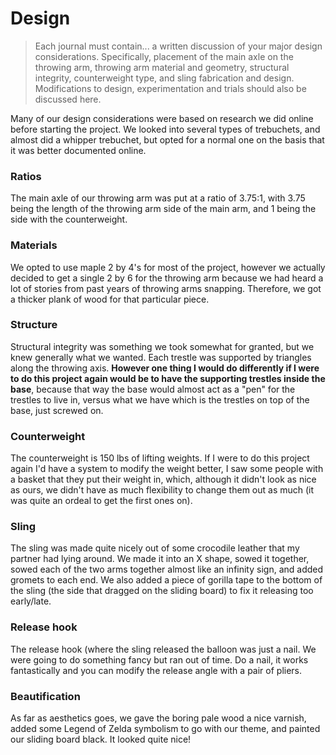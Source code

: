 # Design

> Each journal must contain... a written discussion of your major design considerations. Specifically, placement of the main axle on the throwing arm, throwing arm material and geometry, structural integrity, counterweight type, and sling fabrication and design. Modifications to design, experimentation and trials should also be discussed here.

Many of our design considerations were based on research we did online before starting the project. We looked into several types of trebuchets, and almost did a whipper trebuchet, but opted for a normal one on the basis that it was better documented online. 

### Ratios

The main axle of our throwing arm was put at a ratio of 3.75:1, with 3.75 being the length of the throwing arm side of the main arm, and 1 being the side with the counterweight. 

### Materials

We opted to use maple 2 by 4's for most of the project, however we actually decided to get a single 2 by 6 for the throwing arm because we had heard a lot of 
stories from past years of throwing arms snapping. Therefore, we got a thicker plank of wood for that particular piece. 

### Structure

Structural integrity was something we took somewhat for granted, but we knew generally what we wanted. Each trestle was supported by triangles along the throwing axis. **However one thing I would do differently if I were to do this project again would be to have the supporting trestles inside the base**, because that way the base would almost act as a "pen" for the trestles to live in, versus what we have which is the trestles on top of the base, just screwed on. 

### Counterweight

The counterweight is 150 lbs of lifting weights. If I were to do this project again I'd have a system to modify the weight better, I saw some people with a basket that they put their weight in, which, although it didn't look as nice as ours, we didn't have as much flexibility to change them out as much (it was quite an ordeal to get the first ones on).

### Sling

The sling was made quite nicely out of some crocodile leather that my partner had lying around. We made it into an X shape, sowed it together, sowed each of the two arms together almost like an infinity sign, and added gromets to each end. We also added a piece of gorilla tape to the bottom of the sling (the side that dragged on the sliding board) to fix it releasing too early/late. 

### Release hook

The release hook (where the sling released the balloon was just a nail. We were going to do something fancy but ran out of time. Do a nail, it works fantastically and you can modify the release angle with a pair of pliers. 

### Beautification

As far as aesthetics goes, we gave the boring pale wood a nice varnish, added some Legend of Zelda symbolism to go with our theme, and painted our sliding board black. It looked quite nice! 

